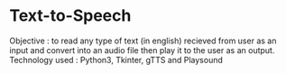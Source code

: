 # Text-to-Speech
Objective : to read any type of text (in english) recieved from user as an input and convert into an audio file then play it to the user as an output.
Technology used : Python3, Tkinter, gTTS and Playsound
